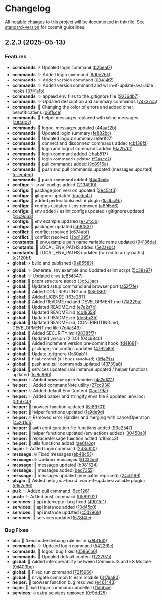 # Changelog

All notable changes to this project will be documented in this file. See [standard-version](https://github.com/conventional-changelog/standard-version) for commit guidelines.

## 2.2.0 (2025-05-13)


### Features

* **commands:** ⚡️ Updated login command ([b2beaf7](https://github.com/Gitoq/gitoq/commit/b2beaf7e2092d448fdcfcbf00b90d1a3cdc64237))
* **commands:** ✨ Added login command ([8d0e265](https://github.com/Gitoq/gitoq/commit/8d0e26551a0704ba4379464a618fdcf10f2e9d49))
* **commands:** ✨ Added version command ([08414f7](https://github.com/Gitoq/gitoq/commit/08414f7aabdd7d666562bc340591ae99e32b81a5))
* **commands:** ✨ Added version command and warn-if-update-available hooks ([3741a1b](https://github.com/Gitoq/gitoq/commit/3741a1b2bfe21207ec8a73efd22c9e431698ed80))
* **commands:** ✨ append env files to the .gitignore file ([9226db7](https://github.com/Gitoq/gitoq/commit/9226db740707d9967a9dd44d41c97f19a13c139c))
* **commands:** ✨ Updated description and summary commands ([74327c5](https://github.com/Gitoq/gitoq/commit/74327c5b7da994cf8e3efb3c50956a3e43495c99))
* **commands:** 🎨 Changing the color of errors and added other beautifications ([d6ffcce](https://github.com/Gitoq/gitoq/commit/d6ffccefc3fb9006b3500b3114b49d8447039d55))
* **commands:** 🎨 helper messages replaced with inline messages ([4ff4607](https://github.com/Gitoq/gitoq/commit/4ff4607dba293ccfd5e487c5c816b5112342d8bf))
* **commands:** 🎨 logout messages updated ([44aa22b](https://github.com/Gitoq/gitoq/commit/44aa22bdf73109653eb3c167357cf24b94813e99))
* **commands:** 📝 Updated login summary ([fe882bd](https://github.com/Gitoq/gitoq/commit/fe882bd949e1739a6b23d334808ca8d572548171))
* **commands:** 📝 Updated logout summary ([e9e1fd7](https://github.com/Gitoq/gitoq/commit/e9e1fd7e578c728384e17bb2b041d5aa31d6d554))
* **commands:** 🔧 connect and disconnect commands added ([cb138fd](https://github.com/Gitoq/gitoq/commit/cb138fd3ae4d87f274d9f3e0fa293b25e053b1e1))
* **commands:** 🔧 login and logout commands added ([6a2b7bf](https://github.com/Gitoq/gitoq/commit/6a2b7bf4533bed66eed1d26cc5d3fe21166db56a))
* **commands:** 🔧 login command added ([cbab517](https://github.com/Gitoq/gitoq/commit/cbab517729d815fde048c19ba87aae94926c01fd))
* **commands:** 🔧 login command updated ([f3aacc2](https://github.com/Gitoq/gitoq/commit/f3aacc2df2cf557ed3d019ffa7104e40280c285c))
* **commands:** 🔧 pull commands added ([9c8916a](https://github.com/Gitoq/gitoq/commit/9c8916aefd9b36fee337491642f65e7dbb158c22))
* **commands:** 🔧 push and pull commands updated (messages updated) ([caec4ed](https://github.com/Gitoq/gitoq/commit/caec4ed6d5483e8ecd9e9c432552e202ef462798))
* **commands:** 🔧 push command added ([44a3ccb](https://github.com/Gitoq/gitoq/commit/44a3ccbd6c9733db5f00a1af6b453bdefc40b140))
* **configs:** ✨ orval configs added ([2134910](https://github.com/Gitoq/gitoq/commit/2134910eae963f3a3983d6a034e06c93c1df1437))
* **configs:** 🎨 package json version updated ([2e454f3](https://github.com/Gitoq/gitoq/commit/2e454f310c17b334ba2992bdf577ac7d54a53306))
* **configs:** 🐛 gitignore updated ([bbadc4a](https://github.com/Gitoq/gitoq/commit/bbadc4a875e66bacea83f7b8887ea51d04829111))
* **configs:** 🔧 Added perfectionist eslint plugin ([5adbc9b](https://github.com/Gitoq/gitoq/commit/5adbc9b7e338c2ed2e5455dac12ba5faea88c83a))
* **configs:** 🔧 configs updated / env removed ([a6fd5d6](https://github.com/Gitoq/gitoq/commit/a6fd5d680889e0c8faca0c5994a24581207ed33c))
* **configs:** 🔧 env added / eslint configs updated / gitignore updated ([3ac9c63](https://github.com/Gitoq/gitoq/commit/3ac9c637db91c8042f3310f6552ea3221bf8612d))
* **configs:** 🔧 env example updated ([e72f55b](https://github.com/Gitoq/gitoq/commit/e72f55b27867048007572b445b2c8c44758f324c))
* **configs:** 🔧 packages updated ([c68f837](https://github.com/Gitoq/gitoq/commit/c68f83755fa1ef6efb933791b7ab8bbe9981844b))
* **conflict:** 🎨 conflict resolved ([c674abf](https://github.com/Gitoq/gitoq/commit/c674abf5262c7b06a339c28300dfa4ddffb5850a))
* **conflict:** 🔧 conflict resolved ([3bd1095](https://github.com/Gitoq/gitoq/commit/3bd109580cae73781fbc768641e4ffa13e571c07))
* **constants:** 🎨 env.example path name variable name updated ([94136de](https://github.com/Gitoq/gitoq/commit/94136dee5093e0bac3bbfae36e2f88d4f823f66a))
* **constants:** 🔧 LOCAL_ENV_PATHS added ([5e2aebc](https://github.com/Gitoq/gitoq/commit/5e2aebc9a83c4913ba272f095a7600a2926d9b70))
* **constants:** 🔧 LOCAL_ENV_PATHS updated (turned to array paths) ([c2120b1](https://github.com/Gitoq/gitoq/commit/c2120b14ca22fc6d381202f41960469801a179d5))
* **global:** ⚡️ build and published ([9a85589](https://github.com/Gitoq/gitoq/commit/9a85589647d71cba4d17803a7fb00cd218f4bd4c))
* **global:** ✨ Generate .env.example and Updated eslint script ([5c38e97](https://github.com/Gitoq/gitoq/commit/5c38e971c3693bc62929a297360d654933fe1a1c))
* **global:** ✨ Updated envs ([e85d347](https://github.com/Gitoq/gitoq/commit/e85d347316ab7c63aa29c3aecac6903e3b35725e))
* **global:** 🎨 pnpm structure added ([3c528ac](https://github.com/Gitoq/gitoq/commit/3c528ac7824461816d591cdbb0bea5fb0d5c6ed4))
* **global:** 🎨 Updated setup command and browser port ([a52f7fe](https://github.com/Gitoq/gitoq/commit/a52f7fed428018494f7ce38a7151bd17445c0735))
* **global:** 👥 Added CONTRIBUTING.md ([b8ef86f](https://github.com/Gitoq/gitoq/commit/b8ef86f6b1cb1a41cf3eece374c08406722d0fc8))
* **global:** 📄 Added LICENSE ([f62e287](https://github.com/Gitoq/gitoq/commit/f62e2876a38cfac382bc54d75f609a74bb12e0c6))
* **global:** 📝 Added README.md and DEVELOPMENT.md ([74f229a](https://github.com/Gitoq/gitoq/commit/74f229ad405a42e5a981b19e52da5968e31a023a))
* **global:** 📝 Updated README.md ([e7e2a7b](https://github.com/Gitoq/gitoq/commit/e7e2a7beb48fbe3e251904d39259a665310c4f8a))
* **global:** 📝 Updated README.md ([cb18358](https://github.com/Gitoq/gitoq/commit/cb18358ddaecb1f455835c35e07ca365da178906))
* **global:** 📝 Updated README.md ([de5b435](https://github.com/Gitoq/gitoq/commit/de5b43572ff52ce894802d56aaa9bd9ed152f2d7))
* **global:** 📝 Updated README.md, CONTRIBUTING.md, DEVELOPMENT.md file ([7c4a349](https://github.com/Gitoq/gitoq/commit/7c4a349727992e71ca22480751938876b1282eb1))
* **global:** 🔐 Added SECURITY.md ([98385f7](https://github.com/Gitoq/gitoq/commit/98385f7569cb27c0ebb1f9e302ffd2d6dbbedb27))
* **global:** 🔖 Updated version (2.0.0) ([04c6840](https://github.com/Gitoq/gitoq/commit/04c6840bd9f56db89da3d74e5206511eb15f30c7))
* **global:** 🔧 Added increment version pre-commit hook ([fd41681](https://github.com/Gitoq/gitoq/commit/fd41681901bb88e1bb802aa81fb5bb6411578f45))
* **global:** 🔧 package json configs updated ([4792a8e](https://github.com/Gitoq/gitoq/commit/4792a8e7eff14f935747f02725072f9045b04db6))
* **global:** 🔧 Update .gitignore ([1e80ab1](https://github.com/Gitoq/gitoq/commit/1e80ab16dab14488369ce98512bc3e233dc5b2ff))
* **global:** 🥚 final commit (all bugs resolved) ([8ffe74a](https://github.com/Gitoq/gitoq/commit/8ffe74a2704f759a0755cafa8cade01a4ad1411a))
* **global:** 🥚 push and pull commands updated ([43739a8](https://github.com/Gitoq/gitoq/commit/43739a8475df8720dea09b361028ce4a0fe709fe))
* **global:** 🥚 services updated /api instance updated / helper functions updated ([558c960](https://github.com/Gitoq/gitoq/commit/558c960a8c434c2b835f0254de6f5f13a80f01fb))
* **helper:** ✨ Added browser open function ([da7e572](https://github.com/Gitoq/gitoq/commit/da7e57240b0f57ead46a3ff93bfaeecbc7fb7000))
* **helper:** ✨ Added commandNote utility ([27cc936](https://github.com/Gitoq/gitoq/commit/27cc936bbc9fcd3ffb57af8b1114476f66f5e11b))
* **helper:** ✨ Added default Env Content ([0acf79a](https://github.com/Gitoq/gitoq/commit/0acf79a26b54d90e63267fd3cdc3478385fe6cbf))
* **helper:** ✨ Added parser and stringify envs file & updated .env.lock ([5f197c0](https://github.com/Gitoq/gitoq/commit/5f197c047a879488411f0e530c3837a387dd2eaf))
* **helper:** 🎨 browser function updated ([6c89701](https://github.com/Gitoq/gitoq/commit/6c897010b5509f90f8824e8455ab9794e925db8e))
* **helper:** 🎨 helper functions updated ([1e9de9d](https://github.com/Gitoq/gitoq/commit/1e9de9d736db846947861646e4b12bd941068321))
* **helper:** 🔥 Removed error Handler and merging with cancelOperation ([4a2d1d5](https://github.com/Gitoq/gitoq/commit/4a2d1d5dbb8618a35253fe891de21dde18ba44ac))
* **helper:** 🔧 auth configuration file functions added ([93c2547](https://github.com/Gitoq/gitoq/commit/93c25471c63a6e9ee4afe7c067d3066e7ab06a49))
* **helper:** 🔧 helper functions updated (env actions added) ([30450a0](https://github.com/Gitoq/gitoq/commit/30450a0ce34fe8c41b49b36bacdebecc35fd563f))
* **helper:** 🔧 replaceMessage function added ([c164cc3](https://github.com/Gitoq/gitoq/commit/c164cc3cd20f1e948e5e427bf340e4986eba6088))
* **helper:** 🔧 utils functions added ([ae6fa3d](https://github.com/Gitoq/gitoq/commit/ae6fa3d24247ee1a4b335d2698ba8c5147080080))
* **login:** ✨ Added login command ([2d3d610](https://github.com/Gitoq/gitoq/commit/2d3d610980c5ef40bacf8c2cb372f6eba4d6f026))
* **message:** 🌐 Fixed messages ([eb48c55](https://github.com/Gitoq/gitoq/commit/eb48c558300ca7c707647c67306b1436f6075ef2))
* **message:** 🌐 Updated messages ([8f232cc](https://github.com/Gitoq/gitoq/commit/8f232ccf3a5e8ae01e234ac24f39306e2cd4d269))
* **message:** 🐛 messages updated ([b981624](https://github.com/Gitoq/gitoq/commit/b9816248fc210acca7239466bdefa9b539e035d2))
* **message:** 🔧 messages added ([bec7355](https://github.com/Gitoq/gitoq/commit/bec73550f17c46bce71e05aceebbbcb45b5e9578))
* **message:** 🔧 messages updated (env paths replaced) ([24c0199](https://github.com/Gitoq/gitoq/commit/24c0199a68e818c41dccc6e1f37fb53ab7aa7ab5))
* **plugin:** 🚸 Added help ,not-found ,warn-if-update-available plugins ([e1b2e96](https://github.com/Gitoq/gitoq/commit/e1b2e9607ca4bd74c31958edec8827ba53ba2c22))
* **pull:** ✨ Added pull command ([6ed1261](https://github.com/Gitoq/gitoq/commit/6ed1261b7bb2c1dcb9228f93cc473373292fa1e5))
* **push:** ✨ Added push command ([0589102](https://github.com/Gitoq/gitoq/commit/058910211884cff9c0c1e968d6ff8751a395ec7b))
* **services:** 🐛 api interceptor bug fixed ([49015f1](https://github.com/Gitoq/gitoq/commit/49015f165427e5ef67e6f0ead7a6a2370c5adc2f))
* **services:** 🔧 api instance added ([10d45c0](https://github.com/Gitoq/gitoq/commit/10d45c06545f63ed2d3640d1b4dfd59e8fd33ac5))
* **services:** 🔧 api instance updated ([c5d9969](https://github.com/Gitoq/gitoq/commit/c5d9969e91345e1259565fdab9f54f8008747ff2))
* **services:** 🔧 services updated ([578f4fe](https://github.com/Gitoq/gitoq/commit/578f4feca462a9fd1c9f298dbce4b3317b3cc180))


### Bug Fixes

* **bin:** 🐛 fixed node/shebang rule eslint ([a9bf1d0](https://github.com/Gitoq/gitoq/commit/a9bf1d076ea570dd17a03c8c6a0f4646859cec90))
* **commands:** ✨ Updated login command ([542261e](https://github.com/Gitoq/gitoq/commit/542261e43ab5edbdac5c0aa5a119ad0bd02c023a))
* **commands:** 🐛 logout bug fixed ([05866b6](https://github.com/Gitoq/gitoq/commit/05866b6303dd42ce881a0f76a6efe4b35281bfbd))
* **commands:** 🐛 Updated default content ([122797a](https://github.com/Gitoq/gitoq/commit/122797a824ffc7f1514553991bd430da909f78c8))
* **global:** 🐛 Added interoperability between CommonJS and ES Module ([9d403be](https://github.com/Gitoq/gitoq/commit/9d403be7771cc5b426e87615868143d3002514cf))
* **global:** 🐛 Fixed run command ([7215960](https://github.com/Gitoq/gitoq/commit/7215960cc4f2ac35cb0c57069f1d2335f0660e58))
* **global:** 🐛 navigate common to esm module ([3176a80](https://github.com/Gitoq/gitoq/commit/3176a8093f075c20aa054ddb66739c1f4979e1ed))
* **helper:** 🐛 browser function bug resolved ([e461443](https://github.com/Gitoq/gitoq/commit/e461443b854abb5f21a2d5f710ef996a00a96a32))
* **login:** 🐛 fixed login command cancelled ([f1abbce](https://github.com/Gitoq/gitoq/commit/f1abbce1d8ee9e853e3b3e3fc0246460607caaf7))
* **services:** 🔥 extra services removed ([0c9dd25](https://github.com/Gitoq/gitoq/commit/0c9dd253d8de4e9cf06354fdb1c8b0b8e56520be))
